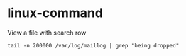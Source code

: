 # linux-command
View a file with search row

```tail -n 200000 /var/log/maillog | grep "being dropped"```
  
